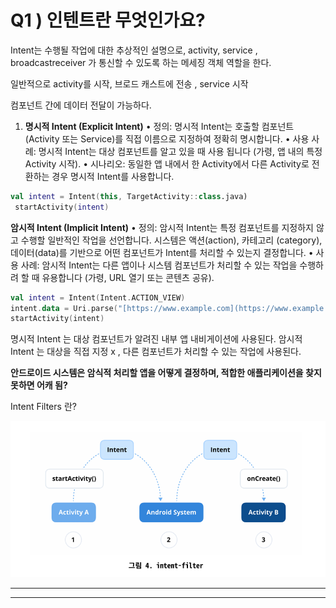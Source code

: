 # Q1 ) 인텐트란 무엇인가요?

Intent는 수행될 작업에 대한 추상적인 설명으로, activity, service , broadcastreceiver 가 통신할 수 있도록 하는 메세징 객체 역할을 한다.

일반적으로 activity를 시작, 브로드 캐스트에 전송 , service 시작

컴포넌트 간에 데이터 전달이 가능하다.

1. **명시적 Intent (Explicit Intent)**
• 정의: 명시적 Intent는 호출할 컴포넌트(Activity 또는 Service)를 직접 이름으로 지정하여 정확히 명시합니다.
• 사용 사례: 명시적 Intent는 대상 컴포넌트를 알고 있을 때 사용 됩니다 (가령, 앱 내의 특정 Activity 시작).
• 시나리오: 동일한 앱 내에서 한 Activity에서 다른 Activity로 전
환하는 경우 명시적 Intent를 사용합니다.

```kotlin
val intent = Intent(this, TargetActivity::class.java)
 startActivity(intent)
```

**암시적 Intent (Implicit Intent)**
• 정의: 암시적 Intent는 특정 컴포넌트를 지정하지 않고 수행할 일반적인 작업을 선언합니다. 시스템은 액션(action), 카테고리 (category), 데이터(data)를 기반으로 어떤 컴포넌트가 Intent를 처리할 수 있는지 결정합니다.
• 사용 사례: 암시적 Intent는 다른 앱이나 시스템 컴포넌트가 처리할 수 있는 작업을 수행하려 할 때 유용합니다 (가령, URL 열기 또는 콘텐츠 공유).

```kotlin
val intent = Intent(Intent.ACTION_VIEW)
intent.data = Uri.parse("[https://www.example.com](https://www.example.com/)")
startActivity(intent)
```

명시적 Intent 는 대상 컴포넌트가 알려진 내부 앱 내비게이션에 사용된다. 암시적 Intent 는 대상을 직접 지정 x , 다른 컴포넌트가 처리할 수 있는 작업에 사용된다.

**안드로이드 시스템은 암식적 처리할 앱을 어떻게 결정하며, 적합한 애플리케이션을 찾지 못하면 어캐 됨?**

Intent Filters 란?

![/assets/intent_filter.png](assets/intent_filter.png)

---

---